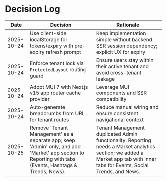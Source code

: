 # Decision Log

| Date | Decision | Rationale |
|------|----------|-----------|
| 2025-10-24 | Use client-side localStorage for tokens/expiry with pre-expiry refresh prompt | Keep implementation simple without backend SSR session dependency; explicit UX for expiry |
| 2025-10-24 | Enforce tenant lock via `ProtectedLayout` routing guard | Ensure users stay within their active tenant and avoid cross-tenant leakage |
| 2025-10-24 | Adopt MUI 7 with Next.js v15 app router cache provider | Leverage MUI components and SSR compatibility |
| 2025-10-24 | Auto-generate breadcrumbs from URL for tenant routes | Reduce manual wiring and ensure consistent navigational context |
| 2025-10-25 | Remove 'Tenant Management' as a separate app; keep 'Admin' only, and add 'Market' app section to Reporting with tabs (Events, Hashtags & Trends, News). | Tenant Management duplicated Admin functionality. Reporting needs a Market analytics section; we added a Market app tab with inner tabs for Events, Social Trends, and News. |
